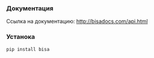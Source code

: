 ### Документация
Ссылка на документацию: http://bisadocs.com/api.html

### Устанока
```
pip install bisa
```
